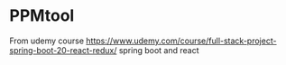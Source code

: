 # PPMtool
From udemy course https://www.udemy.com/course/full-stack-project-spring-boot-20-react-redux/ spring boot and react
